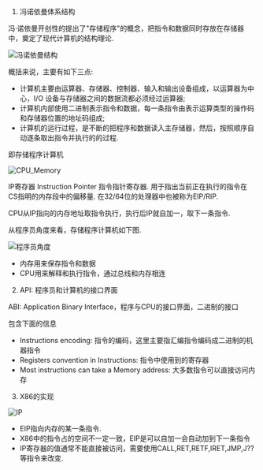 1. 冯诺依曼体系结构

冯·诺依曼开创性的提出了"存储程序"的概念，把指令和数据同时存放在存储器中，奠定了现代计算机的结构理论. 

![冯诺依曼结构](images/9.png)

概括来说，主要有如下三点: 

- 计算机主要由运算器、存储器、控制器、输入和输出设备组成，以运算器为中心，I/O 设备与存储器之间的数据流都必须经过运算器; 
- 计算机内部使用二进制表示指令和数据，每一条指令由表示运算类型的操作码和存储器位置的地址码组成; 
- 计算机的运行过程，是不断的把程序和数据读入主存储器，然后，按照顺序自动逐条取出指令并执行的的过程. 

即存储程序计算机

![CPU_Memory](images/1.png)

IP寄存器 Instruction Pointer 指令指针寄存器. 用于指出当前正在执行的指令在CS指明的内存段中的偏移量. 在32/64位的处理器中也被称为EIP/RIP. 

CPU从IP指向的内存地址取指令执行，执行后IP就自加一，取下一条指令. 

从程序员角度来看，存储程序计算机如下图. 

![程序员角度](images/2.png)

- 内存用来保存指令和数据
- CPU用来解释和执行指令，通过总线和内存相连

2. API: 程序员和计算机的接口界面

ABI: Application Binary Interface，程序与CPU的接口界面，二进制的接口

包含下面的信息

-  Instructions encoding: 指令的编码，这里主要指汇编指令编码成二进制的机器指令
- Registers convention in Instructions: 指令中使用到的寄存器
- Most instructions can take a Memory
address: 大多数指令可以直接访问内存

3. X86的实现

![IP](images/3.png)

- EIP指向内存的某一条指令. 
- X86中的指令占的空间不一定一致，EIP是可以自加一会自动加到下一条指令
- IP寄存器的值通常不能直接被访问，需要使用CALL,RET,RETF,IRET,JMP,J?? 等指令来改变. 